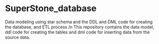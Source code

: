 # SuperStone_database
Data modeling using star schema and the DDL and DML code for creating the database, and ETL process /n
This repository contains the data model, ddl code for creating the tables and dml code for inserting data from the source data. 
